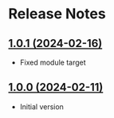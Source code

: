 # Release Notes

## [1.0.1 (2024-02-16)](https://github.com/axe-api/axe-api/compare/1.0.1...1.0.0)

- Fixed module target

## [1.0.0 (2024-02-11)](https://github.com/axe-api/axe-api/compare/1.0.0...1.0.0)

- Initial version
